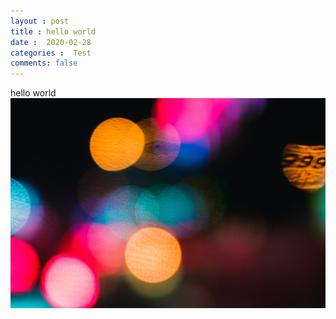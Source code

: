 ```yaml
---
layout : post
title : hello world
date :  2020-02-28
categories :  Test
comments: false
---
```


hello world 
![test](/assets/helloworld.jpg)


